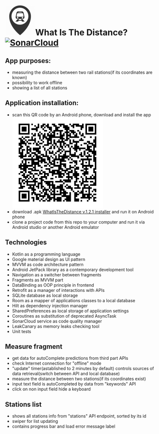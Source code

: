 # ![App icon](https://github.com/Harnet69/WhatIsTheDistance/blob/master/app/GitHubFiles/app_ico_sm.png)What Is The Distance? [![SonarCloud](https://sonarcloud.io/images/project_badges/sonarcloud-white.svg)](https://sonarcloud.io/dashboard?id=Harnet69_WhatIsTheDistance)

## App purposes: 
 - measuring the distance between two rail stations(if its coordinates are known)
 - possibility to work offline
 - showing a list of all stations
## Application installation:
- scan this QR code by an Android phone, download and install the app 
![QR](https://github.com/Harnet69/WhatIsTheDistance/blob/master/app/GitHubFiles/app_QR.png)
- download .apk [WhatIsTheDistance v.1.2.1 installer](https://drive.google.com/file/d/1nwp_DZt7rmrFXKB4RfjN6d261Mntmcdh/view?usp=sharing) and run it on Android phone
- clone a project code from this repo to your computer and run it via Android studio or another Android emulator

## Technologies
 - Kotlin as a programming language
 - Google material design as UI pattern
 - MVVM as code architecture pattern
 - Android JetPack library as a contemporary development tool
 - Navigation as a switcher between fragments
 - Fragments as MVVM part
 - DataBinding as OOP principle in frontend
 - Retrofit as a manager of interactions with APIs 
 - SQLite database as local storage
 - Room as a mapper of applications classes to a local database
 - Hilt as dependency injection manager
 - SharedPreferences as local storage of application settings
 - Coroutines as substitution of deprecated AsyncTask
 - SonarCloud service as code quality manager
 - LeakCanary as memory leaks checking tool
 - Unit tests

## Measure fragment
 - get data for autoComplete predictions from third part APIs
 - check Internet connection for "offline" mode
 - "update" timer(astablished to 2 minutes by default) controls sources of data retrieval(switch between API and local database) 
 - measure the distance between two stations(if its coordinates exist) 
 - input text field is autoCompleted by data from "keywords" API
 - click on non input field hide a keyboard  

## Stations list
 - shows all stations info from "stations" API endpoint, sorted by its id
 - swiper for list updating
 - contains progress bar and load error message label
